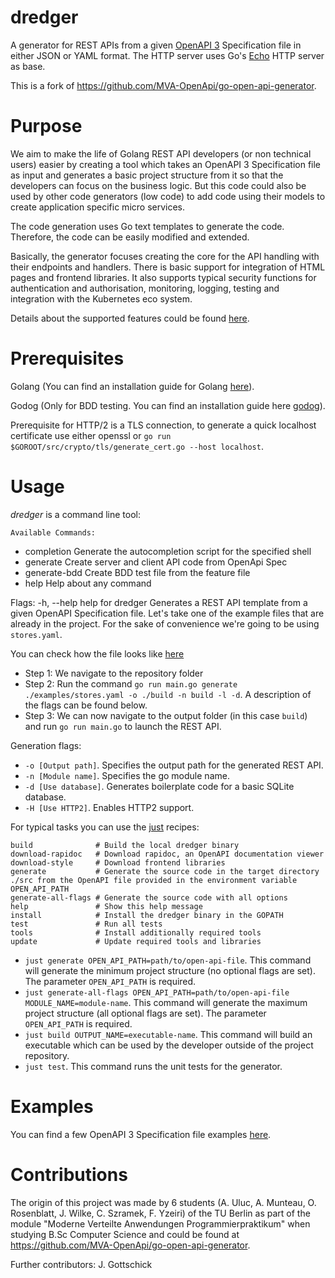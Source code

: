 # dredger

A generator for REST APIs from a given <a href="https://www.openapis.org/">OpenAPI 3</a> Specification file in either JSON or YAML format. The HTTP server uses Go's <a href="https://echo.labstack.com/">Echo</a> HTTP server as base.

This is a fork of https://github.com/MVA-OpenApi/go-open-api-generator.

# Purpose

We aim to make the life of Golang REST API developers (or non technical users) easier by creating a tool which takes an OpenAPI 3 Specification file as input and generates a basic project structure from it so that the developers can focus on the business logic. But this code could also be used by other code generators (low code) to add code using their models to create application specific micro services.

The code generation uses Go text templates to generate the code. Therefore, the code can be easily modified and extended.

Basically, the generator focuses creating the core for the API handling with their endpoints and handlers. There is basic support for integration of HTML pages and frontend libraries. It also supports typical security functions for authentication and authorisation, monitoring, logging, testing and integration with the Kubernetes eco system.

Details about the supported features could be found [here](./Features.md).

# Prerequisites

Golang (You can find an installation guide for Golang <a href="https://go.dev/">here</a>).

Godog (Only for BDD testing. You can find an installation guide here [godog](https://github.com/cucumber/godog)).

Prerequisite for HTTP/2 is a TLS connection, to generate a quick localhost certificate use either openssl or `go run $GOROOT/src/crypto/tls/generate_cert.go --host localhost`.

# Usage

_dredger_ is a command line tool:

    Available Commands:

-   completion Generate the autocompletion script for the specified shell
-   generate Create server and client API code from OpenApi Spec
-   generate-bdd Create BDD test file from the feature file
-   help Help about any command

Flags:
-h, --help help for dredger
Generates a REST API template from a given OpenAPI Specification file. Let's take one of the example files that are already in the project. For the sake of convenience we're going to be using `stores.yaml`.

You can check how the file looks like <a href="./examples/stores.yaml">here</a></br>

-   Step 1: We navigate to the repository folder
-   Step 2: Run the command `go run main.go generate ./examples/stores.yaml -o ./build -n build -l -d`. A description of the flags can be found below.
-   Step 3: We can now navigate to the output folder (in this case `build`) and run `go run main.go` to launch the REST API.

Generation flags:

-   `-o [Output path]`. Specifies the output path for the generated REST API.
-   `-n [Module name]`. Specifies the go module name.
-   `-d [Use database]`. Generates boilerplate code for a basic SQLite database.
-   `-H [Use HTTP2]`. Enables HTTP2 support.

For typical tasks you can use the [just](https://just.systems/man/en/) recipes:

    build              # Build the local dredger binary
    download-rapidoc   # Download rapidoc, an OpenAPI documentation viewer
    download-style     # Download frontend libraries
    generate           # Generate the source code in the target directory ./src from the OpenAPI file provided in the environment variable OPEN_API_PATH
    generate-all-flags # Generate the source code with all options
    help               # Show this help message
    install            # Install the dredger binary in the GOPATH
    test               # Run all tests
    tools              # Install additionally required tools
    update             # Update required tools and libraries

-   `just generate OPEN_API_PATH=path/to/open-api-file`. This command will generate the minimum project structure (no optional flags are set). The parameter `OPEN_API_PATH` is required.
-   `just generate-all-flags OPEN_API_PATH=path/to/open-api-file MODULE_NAME=module-name`. This command will generate the maximum project structure (all optional flags are set). The parameter `OPEN_API_PATH` is required.
-   `just build OUTPUT_NAME=executable-name`. This command will build an executable which can be used by the developer outside of the project repository.
-   `just test`. This command runs the unit tests for the generator.

# Examples

You can find a few OpenAPI 3 Specification file examples <a href="./examples">here</a>.

# Contributions

The origin of this project was made by 6 students (A. Uluc, A. Munteau, O. Rosenblatt, J. Wilke, C. Szramek, F. Yzeiri) of the TU Berlin as part of the module "Moderne Verteilte Anwendungen Programmierpraktikum" when studying B.Sc Computer Science and could be found at https://github.com/MVA-OpenApi/go-open-api-generator.

Further contributors: J. Gottschick
